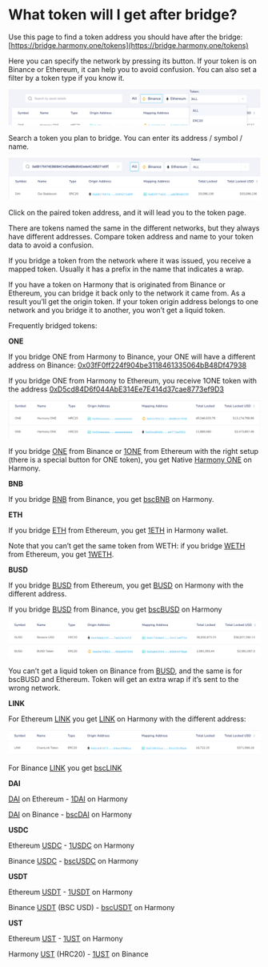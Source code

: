 # What token will I get after bridge?

Use this page to find a token address you should have after the bridge: [https://bridge.harmony.one/tokens](https://bridge.harmony.one/tokens)

Here you can specify the network by pressing its button. If your token is on Binance or Ethereum, it can help you to avoid confusion. You can also set a filter by a token type if you know it.

![Screenshot 2022-01-20 at 22.05.13.png](../../../.gitbook/assets/Screenshot_2022-01-20_at_22.05.13.png)

Search a token you plan to bridge. You can enter its address / symbol / name.

![Screenshot 2022-01-20 at 21.59.32.png](../../../.gitbook/assets/Screenshot_2022-01-20_at_21.59.32.png)

Click on the paired token address, and it will lead you to the token page.

There are tokens named the same in the different networks, but they always have different addresses. Compare token address and name to your token data to avoid a confusion. 

If you bridge a token from the network where it was issued, you receive a mapped token. Usually it has a prefix in the name that indicates a wrap. 

If you have a token on Harmony that is originated from Binance or Ethereum, you can bridge it back only to the network it came from. As a result you’ll get the origin token. If your token origin address belongs to one network and you bridge it to another, you won’t get a liquid token. 

Frequently bridged tokens:

**ONE**

If you bridge ONE from Harmony to Binance, your ONE will have a different address on Binance: [0x03fF0ff224f904be3118461335064bB48Df47938](https://bscscan.com//token/0x03fF0ff224f904be3118461335064bB48Df47938)

If you bridge ONE from Harmony to Ethereum, you receive 1ONE token with the address [0xD5cd84D6f044AbE314Ee7E414d37cae8773ef9D3](https://etherscan.io/token/0xD5cd84D6f044AbE314Ee7E414d37cae8773ef9D3)

![Screenshot 2022-01-20 at 22.15.45.png](../../../.gitbook/assets/Screenshot_2022-01-20_at_22.15.45.png)

If you bridge [ONE](https://bscscan.com//token/0x03fF0ff224f904be3118461335064bB48Df47938) from Binance or [1ONE](https://etherscan.io/token/0xD5cd84D6f044AbE314Ee7E414d37cae8773ef9D3) from Ethereum with the right setup (there is a special button for ONE token), you get Native [Harmony ONE](https://explorer.harmony.one/#/address/0x00eeeeeeeeeeeeeeeeeeeeeeeeeeeeeeeeeeeeee?activeTab=3) on Harmony. 

**BNB**

If you bridge [BNB](https://bscscan.com//token/0x00eeeeeeeeeeeeeeeeeeeeeeeeeeeeeeeeeeeeee) from Binance, you get [bscBNB](https://explorer.harmony.one/#/address/0xb1f6E61E1e113625593a22fa6aa94F8052bc39E0?activeTab=3) on Harmony.

**ETH**

If you bridge [ETH](https://etherscan.io/token/0x00eeeeeeeeeeeeeeeeeeeeeeeeeeeeeeeeeeeeee) from Ethereum, you get [1ETH](https://explorer.harmony.one/#/address/0x6983D1E6DEf3690C4d616b13597A09e6193EA013?activeTab=3) in Harmony wallet.

Note that you can’t get the same token from WETH: if you bridge [WETH](https://etherscan.io/token/0xC02aaA39b223FE8D0A0e5C4F27eAD9083C756Cc2) from Ethereum, you get [1WETH](https://explorer.harmony.one/#/address/0xF720b7910C6b2FF5bd167171aDa211E226740bfe?activeTab=3). 

**BUSD**

If you bridge [BUSD](https://etherscan.io/token/0x4fabb145d64652a948d72533023f6e7a623c7c53) from Ethereum, you get [BUSD](https://explorer.harmony.one/address/0xE176EBE47d621b984a73036B9DA5d834411ef734?activeTab=3) on Harmony with the different address.

If you bridge [BUSD](https://bscscan.com//token/0xe9e7CEA3DedcA5984780Bafc599bD69ADd087D56) from Binance, you get [bscBUSD](https://explorer.harmony.one/address/0x0aB43550A6915F9f67d0c454C2E90385E6497EaA?activeTab=3) on Harmony

![Screenshot 2022-01-20 at 21.43.25.png](../../../.gitbook/assets/Screenshot_2022-01-20_at_21.43.25.png)

You can’t get a liquid token on Binance from [BUSD](https://explorer.harmony.one/address/0xE176EBE47d621b984a73036B9DA5d834411ef734?activeTab=3), and the same is for bscBUSD and Ethereum.  Token will get an extra wrap if it’s sent to the wrong network. 

**LINK**

For Ethereum [LINK](https://etherscan.io/token/0x514910771af9ca656af840dff83e8264ecf986ca) you get [LINK](https://explorer.harmony.one/address/0x218532a12a389a4a92fc0c5fb22901d1c19198aa) on Harmony with the different address:

![Screenshot 2022-01-20 at 22.14.30.png](../../../.gitbook/assets/Screenshot_2022-01-20_at_22.14.30.png)

For Binance [LINK](https://bscscan.com//token/0xF8A0BF9cF54Bb92F17374d9e9A321E6a111a51bD) you get [bscLINK](https://explorer.harmony.one/address/0x88B0811DdeC7c94Cc48dE601BdAbd1AC37d6940B?activeTab=3)

**DAI**

[DAI](https://etherscan.io/token/0x6B175474E89094C44Da98b954EedeAC495271d0F) on Ethereum - [1DAI](https://explorer.harmony.one/address/0xEf977d2f931C1978Db5F6747666fa1eACB0d0339?activeTab=3) on Harmony

[DAI](https://bscscan.com//token/0x1AF3F329e8BE154074D8769D1FFa4eE058B1DBc3) on Binance - [bscDAI](https://explorer.harmony.one/address/0x1d374ED0700a0aD3cd4945D66a5B1e08e5db20A8?activeTab=3) on Harmony

**USDC**

Ethereum [USDC](https://etherscan.io/token/0xA0b86991c6218b36c1d19D4a2e9Eb0cE3606eB48) - [1USDC](https://explorer.harmony.one/address/0x985458E523dB3d53125813eD68c274899e9DfAb4?activeTab=3)  on Harmony

Binance [USDC](https://bscscan.com//token/0x8AC76a51cc950d9822D68b83fE1Ad97B32Cd580d) - [bscUSDC](https://explorer.harmony.one/address/0x44cED87b9F1492Bf2DCf5c16004832569f7f6cBa?activeTab=3)  on Harmony

**USDT**

Ethereum [USDT](https://etherscan.io/token/0xdac17f958d2ee523a2206206994597c13d831ec7) - [1USDT](https://explorer.harmony.one/#/address/0x3C2B8Be99c50593081EAA2A724F0B8285F5aba8f?activeTab=3)  on Harmony

Binance [USDT](https://bscscan.com//token/0x55d398326f99059fF775485246999027B3197955) (BSC USD) - [bscUSDT](https://explorer.harmony.one/address/0x9a89d0e1b051640c6704dde4df881f73adfef39a) on Harmony

**UST**

Ethereum [UST](https://etherscan.io/token/0xa47c8bf37f92aBed4A126BDA807A7b7498661acD) - [1UST](https://explorer.harmony.one/address/0x2BfA122427085E0D1993CCcf1F74A4C915908F7B?activeTab=3)  on Harmony

Harmony [UST](https://explorer.harmony.one/address/0x224e64ec1BDce3870a6a6c777eDd450454068FEC?activeTab=3) (HRC20) - [1UST](https://bscscan.com//token/0xE1557165eDf50e3113Ed7f09080D210a51B488Fe) on Binance